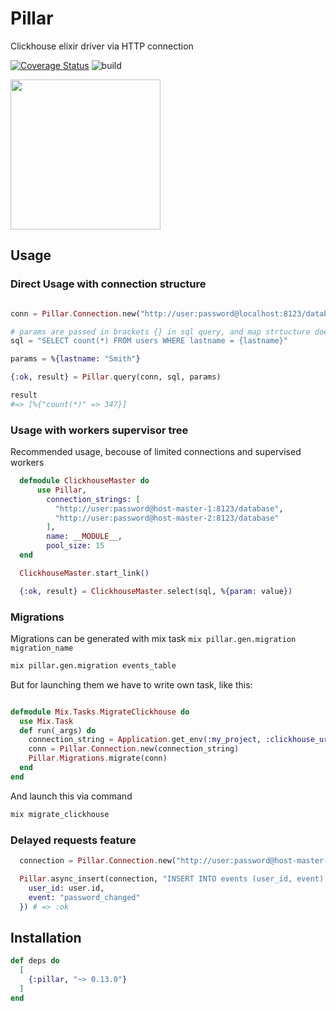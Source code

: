 # Pillar

Clickhouse elixir driver via HTTP connection

[![Coverage Status](https://coveralls.io/repos/github/sofakingworld/pillar/badge.svg?branch=master)](https://coveralls.io/github/sofakingworld/pillar?branch=master)
![build](https://github.com/CatTheMagician/pillar/workflows/Elixir%20CI/badge.svg)

<img src="https://sofakingworld.github.io/pillar.png" width="240">

## Usage

### Direct Usage with connection structure

```elixir

conn = Pillar.Connection.new("http://user:password@localhost:8123/database")

# params are passed in brackets {} in sql query, and map strtucture does fill query by values
sql = "SELECT count(*) FROM users WHERE lastname = {lastname}"

params = %{lastname: "Smith"}

{:ok, result} = Pillar.query(conn, sql, params)

result 
#=> [%{"count(*)" => 347}]

```

### Usage with workers supervisor tree

Recommended usage, becouse of limited connections and supervised workers

```elixir
  defmodule ClickhouseMaster do
      use Pillar, 
        connection_strings: [
          "http://user:password@host-master-1:8123/database",
          "http://user:password@host-master-2:8123/database"
        ],
        name: __MODULE__,
        pool_size: 15
  end

  ClickhouseMaster.start_link()

  {:ok, result} = ClickhouseMaster.select(sql, %{param: value})
```
### Migrations

Migrations can be generated with mix task `mix pillar.gen.migration migration_name`

```bash
mix pillar.gen.migration events_table
```

But for launching them we have to write own task, like this:
```elixir

defmodule Mix.Tasks.MigrateClickhouse do
  use Mix.Task
  def run(_args) do
    connection_string = Application.get_env(:my_project, :clickhouse_url)  
    conn = Pillar.Connection.new(connection_string)
    Pillar.Migrations.migrate(conn)
  end
end
```

And launch this via command
```bash
mix migrate_clickhouse
```

### Delayed requests feature

```elixir
  connection = Pillar.Connection.new("http://user:password@host-master-1:8123/database")

  Pillar.async_insert(connection, "INSERT INTO events (user_id, event) SELECT {user_id}, {event}", %{
    user_id: user.id,
    event: "password_changed"
  }) # => :ok
```

## Installation

```elixir
def deps do
  [
    {:pillar, "~> 0.13.0"}
  ]
end
```